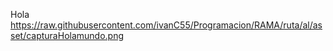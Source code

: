 Hola
https://raw.githubusercontent.com/ivanC55/Programacion/RAMA/ruta/al/asset/capturaHolamundo.png
